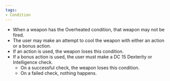 ```yaml
---
tags:
- Condition
---
```

- When a weapon has the Overheated condition, that weapon may not be fired.
- The user may make an attempt to cool the weapon with either an action or a bonus action.
- If an action is used, the weapon loses this condition.
- If a bonus action is used, the user must make a DC 15 Dexterity or Intelligence check.
    - On a successful check, the weapon loses this condition.
    - On a failed check, nothing happens.

